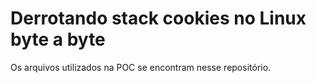 # Derrotando stack cookies no Linux byte a byte

Os arquivos utilizados na POC se encontram nesse repositório. 


